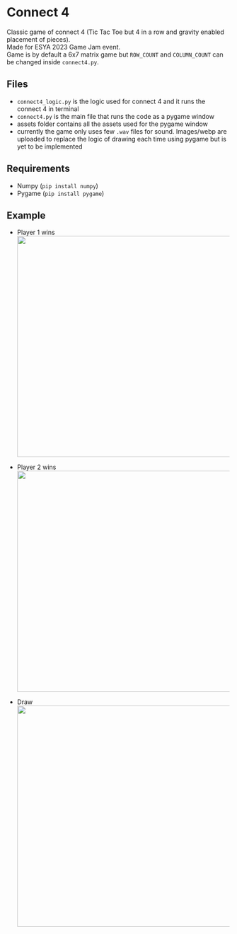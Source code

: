# Connect 4

Classic game of connect 4 (Tic Tac Toe but 4 in a row and gravity enabled placement of pieces).
<br>
Made for ESYA 2023 Game Jam event.
<br>
Game is by default a 6x7 matrix game but `ROW_COUNT` and `COLUMN_COUNT` can be changed inside `connect4.py`.

## Files

- `connect4_logic.py` is the logic used for connect 4 and it runs the connect 4 in terminal
- `connect4.py` is the main file that runs the code as a pygame window
- assets folder contains all the assets used for the pygame window
- currently the game only uses few `.wav` files for sound. Images/webp are uploaded to replace the logic of drawing each time using pygame but is yet to be implemented

## Requirements
- Numpy (`pip install numpy`)
- Pygame (`pip install pygame`)

## Example

- Player 1 wins
  <br>
  <img src="https://github.com/user-attachments/assets/f26091d9-78ce-4728-98ce-cca5a5572f96" height="500">
  
- Player 2 wins
  <br>
  <img src="https://github.com/user-attachments/assets/1a7e9a89-c1dc-45b2-985d-9b07892a7f12" height="500">

- Draw
  <br>
  <img src="https://github.com/user-attachments/assets/d02e0484-6d72-4387-94b6-5532e27440b4" height="500">

  
